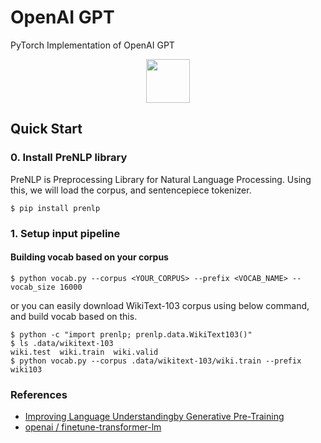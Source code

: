 # OpenAI GPT
PyTorch Implementation of OpenAI GPT

<p align="center"><img width= 70 src="https://pytorch.org/assets/images/logo-icon.svg"></p>


## Quick Start
### 0. Install PreNLP library
PreNLP is Preprocessing Library for Natural Language Processing. Using this, we will load the corpus, and sentencepiece tokenizer.
```
$ pip install prenlp
```

### 1. Setup input pipeline

#### Building vocab based on your corpus
```
$ python vocab.py --corpus <YOUR_CORPUS> --prefix <VOCAB_NAME> --vocab_size 16000
```

or you can easily download WikiText-103 corpus using below command, and build vocab based on this.
```
$ python -c "import prenlp; prenlp.data.WikiText103()"
$ ls .data/wikitext-103
wiki.test  wiki.train  wiki.valid
$ python vocab.py --corpus .data/wikitext-103/wiki.train --prefix wiki103
```

### References
- [Improving Language Understandingby Generative Pre-Training](https://s3-us-west-2.amazonaws.com/openai-assets/research-covers/language-unsupervised/language_understanding_paper.pdf)
- [openai / finetune-transformer-lm](https://github.com/openai/finetune-transformer-lm)